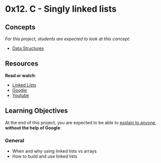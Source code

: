 # 0x12. C - Singly linked lists

## Concepts

*For this project, students are expected to look at this concept:*

- [Data Structures](https://intranet.hbtn.io/concepts/120)

## Resources

**Read or watch**:

- [Linked Lists](https://intranet.hbtn.io/rltoken/2WOe5XO84Puxd4Y1FUJwVQ)
- [Google](https://intranet.hbtn.io/rltoken/jiyCC9L1Axkl_nEmuh4j3w)
- [Youtube](https://intranet.hbtn.io/rltoken/DcEVPdONWy2p1x8XPH53Uw)

## Learning Objectives

At the end of this project, you are expected to be able to [explain to anyone](https://intranet.hbtn.io/rltoken/3Nj_wUvnBJD6wSUyHGt6qw), **without the help of Google**:

### General

- When and why using linked lists vs arrays
- How to build and use linked lists
